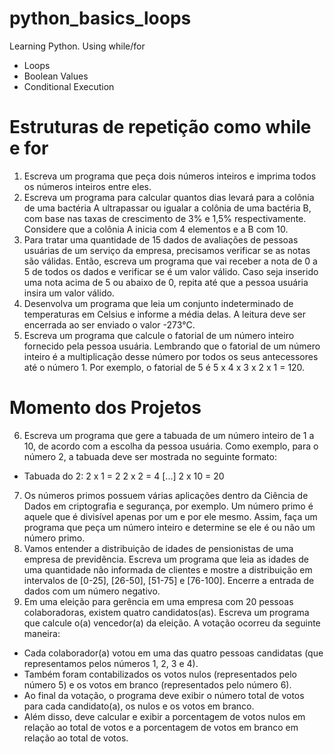 # python_basics_loops
Learning Python. Using while/for
- Loops
- Boolean Values
- Conditional Execution

# Estruturas de repetição como while e for

1. Escreva um programa que peça dois números inteiros e imprima todos os números inteiros entre eles.
2. Escreva um programa para calcular quantos dias levará para a colônia de uma bactéria A ultrapassar ou igualar a colônia de uma bactéria B, com base nas taxas de crescimento de 3% e 1,5% respectivamente. Considere que a colônia A inicia com 4 elementos e a B com 10.
3. Para tratar uma quantidade de 15 dados de avaliações de pessoas usuárias de um serviço da empresa, precisamos verificar se as notas são válidas. Então, escreva um programa que vai receber a nota de 0 a 5 de todos os dados e verificar se é um valor válido. Caso seja inserido uma nota acima de 5 ou abaixo de 0, repita até que a pessoa usuária insira um valor válido.
4. Desenvolva um programa que leia um conjunto indeterminado de temperaturas em Celsius e informe a média delas. A leitura deve ser encerrada ao ser enviado o valor -273°C.
5. Escreva um programa que calcule o fatorial de um número inteiro fornecido pela pessoa usuária. Lembrando que o fatorial de um número inteiro é a multiplicação desse número por todos os seus antecessores até o número 1. Por exemplo, o fatorial de 5 é 5 x 4 x 3 x 2 x 1 = 120.
# Momento dos Projetos
6. Escreva um programa que gere a tabuada de um número inteiro de 1 a 10, de acordo com a escolha da pessoa usuária. Como exemplo, para o número 2, a tabuada deve ser mostrada no seguinte formato:
  - Tabuada do 2: 2 x 1 = 2 2 x 2 = 4 [...] 2 x 10 = 20
7. Os números primos possuem várias aplicações dentro da Ciência de Dados em criptografia e segurança, por exemplo. Um número primo é aquele que é divisível apenas por um e por ele mesmo. Assim, faça um programa que peça um número inteiro e determine se ele é ou não um número primo.
8. Vamos entender a distribuição de idades de pensionistas de uma empresa de previdência. Escreva um programa que leia as idades de uma quantidade não informada de clientes e mostre a distribuição em intervalos de [0-25], [26-50], [51-75] e [76-100]. Encerre a entrada de dados com um número negativo.
9. Em uma eleição para gerência em uma empresa com 20 pessoas colaboradoras, existem quatro candidatos(as). Escreva um programa que calcule o(a) vencedor(a) da eleição. A votação ocorreu da seguinte maneira:
  - Cada colaborador(a) votou em uma das quatro pessoas candidatas (que representamos pelos números 1, 2, 3 e 4).
  - Também foram contabilizados os votos nulos (representados pelo número 5) e os votos em branco (representados pelo número 6).
  - Ao final da votação, o programa deve exibir o número total de votos para cada candidato(a), os nulos e os votos em branco.
  - Além disso, deve calcular e exibir a porcentagem de votos nulos em relação ao total de votos e a porcentagem de votos em branco em relação ao total de votos.
